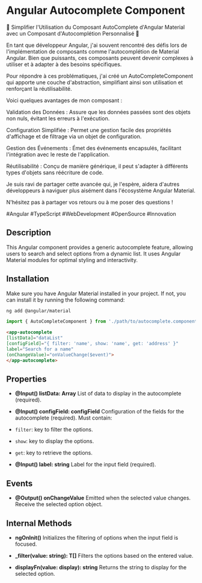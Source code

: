 # Angular Autocomplete Component

🚀 Simplifier l'Utilisation du Composant AutoComplete d'Angular Material avec un Composant d'Autocomplétion Personnalisé 🌟

En tant que développeur Angular, j'ai souvent rencontré des défis lors de l'implémentation de composants comme l'autocomplétion de Material Angular. Bien que puissants, ces composants peuvent devenir complexes à utiliser et à adapter à des besoins spécifiques.

Pour répondre à ces problématiques, j'ai créé un AutoCompleteComponent qui apporte une couche d'abstraction, simplifiant ainsi son utilisation et renforçant la réutilisabilité.

Voici quelques avantages de mon composant :

Validation des Données : Assure que les données passées sont des objets non nuls, évitant les erreurs à l'exécution.

Configuration Simplifiée : Permet une gestion facile des propriétés d'affichage et de filtrage via un objet de configuration.

Gestion des Événements : Émet des événements encapsulés, facilitant l'intégration avec le reste de l'application.

Réutilisabilité : Conçu de manière générique, il peut s'adapter à différents types d'objets sans réécriture de code.

Je suis ravi de partager cette avancée qui, je l'espère, aidera d'autres développeurs à naviguer plus aisément dans l'écosystème Angular Material.

N'hésitez pas à partager vos retours ou à me poser des questions !

#Angular #TypeScript #WebDevelopment #OpenSource #Innovation
## Description

This Angular component provides a generic autocomplete feature, allowing users to search and select options from a dynamic list. It uses Angular Material modules for optimal styling and interactivity.

## Installation

Make sure you have Angular Material installed in your project. If not, you can install it by running the following command:

```bash
ng add @angular/material

```
```typescript
import { AutoCompleteComponent } from './path/to/autocomplete.component';
```
```html
<app-autocomplete
[listData]="dataList"
[configField]="{ filter: 'name', show: 'name', get: 'address' }"
label="Search for a name"
(onChangeValue)="onValueChange($event)">
</app-autocomplete>
```
## Properties

- **@Input() listData: Array<T>**
List of data to display in the autocomplete (required).

- **@Input() configField: configField<T>**
Configuration of the fields for the autocomplete (required). Must contain:
- `filter`: key to filter the options.
- `show`: key to display the options.
- `get`: key to retrieve the options.

- **@Input() label: string**
Label for the input field (required).

## Events

- **@Output() onChangeValue**
Emitted when the selected value changes. Receive the selected option object.

## Internal Methods

- **ngOnInit()**
Initializes the filtering of options when the input field is focused.

- **_filter(value: string): T[]**
Filters the options based on the entered value.

- **displayFn(value: display<T>): string**
Returns the string to display for the selected option.

